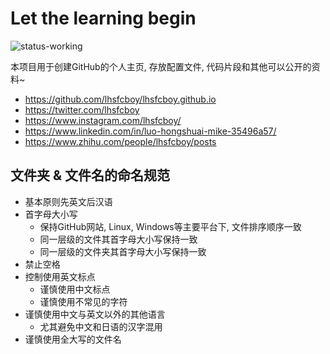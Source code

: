# Let the learning begin

![status-working](https://img.shields.io/badge/status-working-green.svg?style=flat-square)

本项目用于创建GitHub的个人主页, 存放配置文件, 代码片段和其他可以公开的资料~

- https://github.com/lhsfcboy/lhsfcboy.github.io
- https://twitter.com/lhsfcboy
- https://www.instagram.com/lhsfcboy/
- https://www.linkedin.com/in/luo-hongshuai-mike-35496a57/
- https://www.zhihu.com/people/lhsfcboy/posts

## 文件夹 & 文件名的命名规范

- 基本原则先英文后汉语
- 首字母大小写
  - 保持GitHub网站, Linux, Windows等主要平台下, 文件排序顺序一致
  - 同一层级的文件其首字母大小写保持一致
  - 同一层级的文件夹其首字母大小写保持一致
- 禁止空格
- 控制使用英文标点
  - 谨慎使用中文标点
  - 谨慎使用不常见的字符
- 谨慎使用中文与英文以外的其他语言
  - 尤其避免中文和日语的汉字混用
- 谨慎使用全大写的文件名
